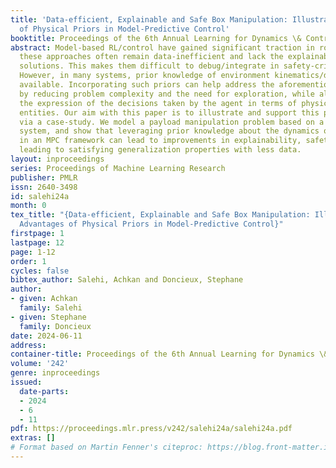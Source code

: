 ```yaml
---
title: 'Data-efficient, Explainable and Safe Box Manipulation: Illustrating the Advantages
  of Physical Priors in Model-Predictive Control'
booktitle: Proceedings of the 6th Annual Learning for Dynamics \& Control Conference
abstract: Model-based RL/control have gained significant traction in robotics. Yet,
  these approaches often remain data-inefficient and lack the explainability of hand-engineered
  solutions. This makes them difficult to debug/integrate in safety-critical settings.
  However, in many systems, prior knowledge of environment kinematics/dynamics is
  available. Incorporating such priors can help address the aforementioned problems
  by reducing problem complexity and the need for exploration, while also facilitating
  the expression of the decisions taken by the agent in terms of physically meaningful
  entities. Our aim with this paper is to illustrate and support this point of view
  via a case-study. We model a payload manipulation problem based on a real robotic
  system, and show that leveraging prior knowledge about the dynamics of the environment
  in an MPC framework can lead to improvements in explainability, safety and data-efficiency,
  leading to satisfying generalization properties with less data.
layout: inproceedings
series: Proceedings of Machine Learning Research
publisher: PMLR
issn: 2640-3498
id: salehi24a
month: 0
tex_title: "{Data-efficient, Explainable and Safe Box Manipulation: Illustrating the
  Advantages of Physical Priors in Model-Predictive Control}"
firstpage: 1
lastpage: 12
page: 1-12
order: 1
cycles: false
bibtex_author: Salehi, Achkan and Doncieux, Stephane
author:
- given: Achkan
  family: Salehi
- given: Stephane
  family: Doncieux
date: 2024-06-11
address:
container-title: Proceedings of the 6th Annual Learning for Dynamics \& Control Conference
volume: '242'
genre: inproceedings
issued:
  date-parts:
  - 2024
  - 6
  - 11
pdf: https://proceedings.mlr.press/v242/salehi24a/salehi24a.pdf
extras: []
# Format based on Martin Fenner's citeproc: https://blog.front-matter.io/posts/citeproc-yaml-for-bibliographies/
---
```

